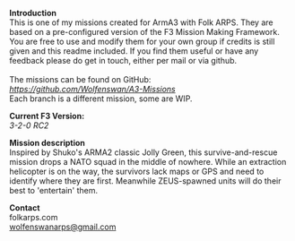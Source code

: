 <b>Introduction</b><br/>
This is one of my missions created for ArmA3 with Folk ARPS. They are based on a pre-configured version of the F3 Mission Making Framework. You are free to use and modify them for your own group if credits is still given and this readme included. If you find them useful or have any feedback please do get in touch, either per mail or via github.<br/><br/>
The missions can be found on GitHub:<br/>
<i>https://github.com/Wolfenswan/A3-Missions</i><br/>
Each branch is a different mission, some are WIP.<br/>

<b>Current F3 Version:</b><br/>
<i>3-2-0 RC2</i>

<b>Mission description</b><br/>
Inspired by Shuko's ARMA2 classic Jolly Green, this survive-and-rescue mission drops a NATO squad in the middle of nowhere. While an extraction helicopter is on the way, the survivors lack maps or GPS and need to identify where they are first. Meanwhile ZEUS-spawned units will do their best to 'entertain' them.

<b>Contact</b><br/>
folkarps.com<br/>
wolfenswanarps@gmail.com<br/>

